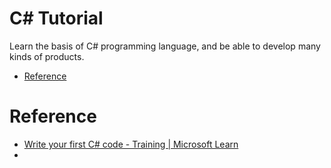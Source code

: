 # C# Tutorial
Learn the basis of C# programming language, and be able to develop many kinds of products.

* [Reference](#reference)

# Reference
- [Write your first C# code - Training | Microsoft Learn](https://learn.microsoft.com/en-us/training/modules/csharp-write-first/)
- []()
